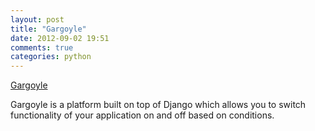 ```yaml
---
layout: post
title: "Gargoyle"
date: 2012-09-02 19:51
comments: true
categories: python
---
```

[Gargoyle](http://code.disqus.com/code/projects/gargoyle.html)


Gargoyle is a platform built on top of Django which allows you to switch functionality of your application on and off based on conditions.


